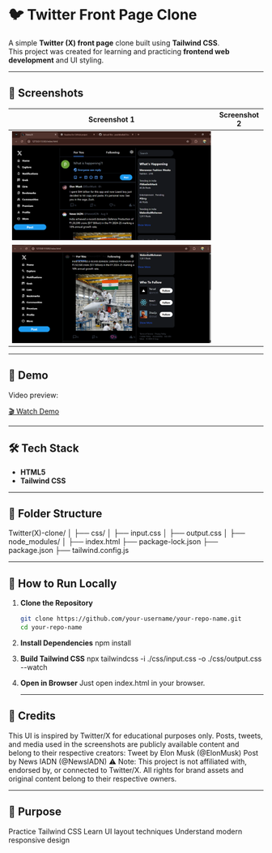 # 🐦 Twitter Front Page Clone

A simple **Twitter (X) front page** clone built using **Tailwind CSS**.  
This project was created for learning and practicing **frontend web development** and UI styling.

---

## 📸 Screenshots

| Screenshot 1 | Screenshot 2 |
|--------------|--------------|
| ![Screenshot 1](screenshot1.png) 
| ![Screenshot 2](screenshot2.png) 

---

## 🎥 Demo

Video preview:  

[🎬 Watch Demo](demo.mp4)

---

## 🛠️ Tech Stack

- **HTML5**
- **Tailwind CSS**

---

## 📂 Folder Structure

Twitter(X)-clone/
│
├── css/
│   ├── input.css
│   ├── output.css
│
├── node_modules/
│
├── index.html
├── package-lock.json
├── package.json
├── tailwind.config.js

---

## 🚀 How to Run Locally

1. **Clone the Repository**
   ```bash
   git clone https://github.com/your-username/your-repo-name.git
   cd your-repo-name
2. **Install Dependencies**
   npm install
3. **Build Tailwind CSS**
   npx tailwindcss -i ./css/input.css -o ./css/output.css --watch
4. **Open in Browser**
   Just open index.html in your browser.

   ---

## 📜 Credits
This UI is inspired by Twitter/X for educational purposes only.
Posts, tweets, and media used in the screenshots are publicly available content and belong to their respective creators:
Tweet by Elon Musk (@ElonMusk)
Post by News IADN (@NewsIADN)
⚠️ Note: This project is not affiliated with, endorsed by, or connected to Twitter/X.
All rights for brand assets and original content belong to their respective owners.

---

## 📌 Purpose
  Practice Tailwind CSS
  Learn UI layout techniques
  Understand modern responsive design



